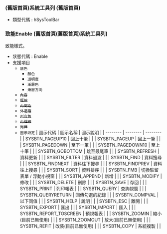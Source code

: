 ### <div id="hsystoolbar">(舊版首頁)系統工具列 <path>(舊版首頁)</path></div>
* 類型代碼 : hSysToolBar

### <div id="hsystoolbar_enable">致能Enable <path>(舊版首頁\(舊版首頁)系統工具列)</path></div>
致能樣式。

* 狀態代碼 : Enable
* 支援項目
	* `底色`
		* `顏色`
		* `透明度`
		* `漸層色`
		* `漸層方向`
	* ~~`內容`~~
	* ~~`框線`~~
	* ~~`內間距`~~
	* ~~`外邊距`~~
	* ~~`列底色`~~
	* ~~`內框線`~~
	* ~~`光棒`~~
	* `圖示設定`
	| 圖示代碼 | 圖示名稱 | 圖示說明 |
	| -------- | -------- | -------- |
	| SYSBTN_PAGEUP10 | 回上十筆 |  |
	| SYSBTN_PAGEUP | 回上一筆 |  |
	| SYSBTN_PAGEDOWN | 至下一筆 |  |
	| SYSBTN_PAGEDOWN10 | 至上十筆 |  |
	| SYSBTN_GOBOTTOM | 跳至最尾筆 |  |
	| SYSBTN_REFRESH | 資料更新 |  |
	| SYSBTN_FILTER | 資料過濾 |  |
	| SYSBTN_FIND | 資料搜尋 |  |
	| SYSBTN_FINDNEXT | 資料往下搜尋 |  |
	| SYSBTN_FINDPREV | 資料往上搜尋 |  |
	| SYSBTN_SORT | 資料排序 |  |
	| SYSBTN_FMB | 切換駐留表單 / 浮動小視窗 |  |
	| SYSBTN_APPEND | 新增 |  |
	| SYSBTN_MODIFY | 修改 |  |
	| SYSBTN_DELETE | 刪除 |  |
	| SYSBTN_SAVE | 存回 |  |
	| SYSBTN_PRINT | 列印報表 |  |
	| SYSBTN_QUERY | 查詢視窗 |  |
	| SYSBTN_QUERYRETURN | 回傳勾選的紀錄 |  |
	| SYSBTN_COMPVAL | 以下同值 |  |
	| SYSBTN_HELP | 說明 |  |
	| SYSBTN_ESC | 離開 |  |
	| SYSBTN_EXPORT | 匯出 |  |
	| SYSBTN_IMPORT | 匯入 |  |
	| SYSBTN_REPORT_TOSCREEN | 預視報表 |  |
	| SYSBTN_ZOOMIN | 縮小(目前已無使用) |  |
	| SYSBTN_ZOOMOUT | 放大(目前已無使用) |  |
	| SYSBTN_REFIT | 改裝(目前已無使用) |  |
	| SYSBTN_COPY | 系統複製 |  |

